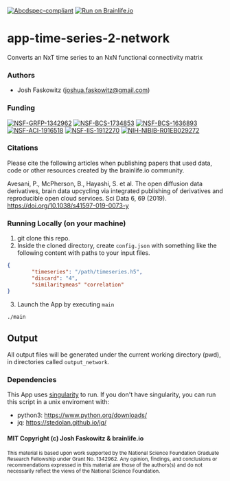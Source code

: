 [![Abcdspec-compliant](https://img.shields.io/badge/ABCD_Spec-v1.1-green.svg)](https://github.com/brain-life/abcd-spec)
[![Run on Brainlife.io](https://img.shields.io/badge/Brainlife-brainlife.app.385-blue.svg)](https://doi.org/https://doi.org/10.25663/brainlife.app.385)

# app-time-series-2-network
Converts an NxT time series to an NxN functional connectivity matrix

### Authors 

- Josh Faskowitz (joshua.faskowitz@gmail.com) 

### Funding 

[![NSF-GRFP-1342962](https://img.shields.io/badge/NSF_GRFP-1342962-blue.svg)](https://www.nsf.gov/awardsearch/showAward?AWD_ID=1342962)
[![NSF-BCS-1734853](https://img.shields.io/badge/NSF_BCS-1734853-blue.svg)](https://nsf.gov/awardsearch/showAward?AWD_ID=1734853)
[![NSF-BCS-1636893](https://img.shields.io/badge/NSF_BCS-1636893-blue.svg)](https://nsf.gov/awardsearch/showAward?AWD_ID=1636893)
[![NSF-ACI-1916518](https://img.shields.io/badge/NSF_ACI-1916518-blue.svg)](https://nsf.gov/awardsearch/showAward?AWD_ID=1916518)
[![NSF-IIS-1912270](https://img.shields.io/badge/NSF_IIS-1912270-blue.svg)](https://nsf.gov/awardsearch/showAward?AWD_ID=1912270)
[![NIH-NIBIB-R01EB029272](https://img.shields.io/badge/NIH_NIBIB-R01EB029272-green.svg)](https://grantome.com/grant/NIH/R01-EB029272-01)

### Citations 

Please cite the following articles when publishing papers that used data, code or other resources created by the brainlife.io community. 

Avesani, P., McPherson, B., Hayashi, S. et al. The open diffusion data derivatives, brain data upcycling via integrated publishing of derivatives and reproducible open cloud services. Sci Data 6, 69 (2019). https://doi.org/10.1038/s41597-019-0073-y

### Running Locally (on your machine)

1. git clone this repo.
2. Inside the cloned directory, create `config.json` with something like the following content with paths to your input files.

```json
{
        "timeseries": "/path/timeseries.h5",
        "discard": "4",
        "similaritymeas" "correlation"
}
```

3. Launch the App by executing `main`

```bash
./main
```

## Output

All output files will be generated under the current working directory (pwd), in directories called `output_network`.

### Dependencies

This App uses [singularity](https://www.sylabs.io/singularity/) to run. If you don't have singularity, you can run this script in a unix enviroment with:  

  - python3: https://www.python.org/downloads/
  - jq: https://stedolan.github.io/jq/
  
  #### MIT Copyright (c) Josh Faskowitz & brainlife.io

<sub> This material is based upon work supported by the National Science Foundation Graduate Research Fellowship under Grant No. 1342962. Any opinion, findings, and conclusions or recommendations expressed in this material are those of the authors(s) and do not necessarily reflect the views of the National Science Foundation. </sub>
